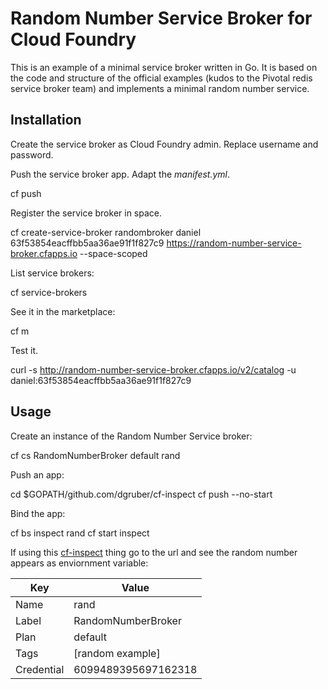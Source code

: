 # Random Number Service Broker for Cloud Foundry

This is an example of a minimal service broker written in Go. It is based on 
the code and structure of the official examples (kudos to the Pivotal redis
service broker team) and implements a minimal random number service.

## Installation

Create the service broker as Cloud Foundry admin. Replace username and password.

Push the service broker app. Adapt the _manifest.yml_.

   cf push 

Register the service broker in space.

   cf create-service-broker randombroker daniel 63f53854eacffbb5aa36ae91f1f827c9 https://random-number-service-broker.cfapps.io --space-scoped

List service brokers:

   cf service-brokers

See it in the marketplace:

   cf m

Test it.

   curl -s http://random-number-service-broker.cfapps.io/v2/catalog -u daniel:63f53854eacffbb5aa36ae91f1f827c9

## Usage

Create an instance of the Random Number Service broker:

   cf cs RandomNumberBroker default rand

Push an app:

   cd $GOPATH/github.com/dgruber/cf-inspect
   cf push --no-start

Bind the app:

   cf bs inspect rand
   cf start inspect

If using this [cf-inspect](https://github.com/dgruber/cf-inspect) thing go to the url and see the random number appears as enviornment variable:

Key | Value
--- | --- 
Name | rand
Label | RandomNumberBroker
Plan | default
Tags | [random example]
Credential | 6099489395697162318


